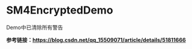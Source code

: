 # SM4EncryptedDemo

Demo中已清除所有警告

**参考链接：https://blog.csdn.net/qq_15509071/article/details/51811666**
